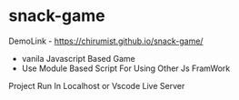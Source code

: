 # snack-game
DemoLink - https://chirumist.github.io/snack-game/

- vanila Javascript Based Game
- Use Module Based Script For Using Other Js FramWork

Project Run In Localhost or Vscode Live Server
